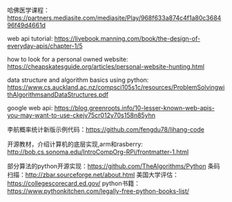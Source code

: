 哈佛医学课程：https://partners.mediasite.com/mediasite/Play/968f633a874c4f1a80c368496f49d4661d

web api tutorial: https://livebook.manning.com/book/the-design-of-everyday-apis/chapter-1/5

how to look for a personal owned website: https://cheapskatesguide.org/articles/personal-website-hunting.html

data structure and algorithm basics using python: https://www.cs.auckland.ac.nz/compsci105s1c/resources/ProblemSolvingwithAlgorithmsandDataStructures.pdf

google web api: https://blog.greenroots.info/10-lesser-known-web-apis-you-may-want-to-use-ckejv75cr012y70s158n85yhn

李航概率统计新版示例代码：https://github.com/fengdu78/lihang-code

开源教材，介绍计算机的底层实现,arm和rasberry: http://bob.cs.sonoma.edu/IntroCompOrg-RPi/frontmatter-1.html

部分算法的python开源实现：https://github.com/TheAlgorithms/Python
条码扫描：http://zbar.sourceforge.net/about.html
美国大学评估：https://collegescorecard.ed.gov/
python书籍：https://www.pythonkitchen.com/legally-free-python-books-list/
